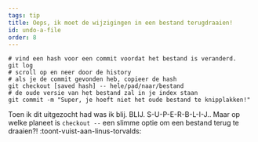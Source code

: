```yaml
---
tags: tip
title: Oeps, ik moet de wijzigingen in een bestand terugdraaien!
id: undo-a-file
order: 8
---
```


```git
# vind een hash voor een commit voordat het bestand is veranderd.
git log
# scroll op en neer door de history
# als je de commit gevonden heb, copieer de hash
git checkout [saved hash] -- hele/pad/naar/bestand
# de oude versie van het bestand zal in je index staan
git commit -m "Super, je hoeft niet het oude bestand te knipplakken!"
```

Toen ik dit uitgezocht had was ik blij. BLIJ. S-U-P-E-R-B-L-I-J.. Maar op welke planeet is `checkout --` een slimme optie om een bestand terug te draaien?! :toont-vuist-aan-linus-torvalds:
